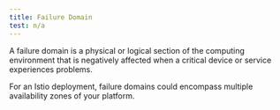 ```yaml
---
title: Failure Domain
test: n/a
---
```


A failure domain is a physical or logical section of the computing environment
that is negatively affected when a critical device or service experiences
problems.

For an Istio deployment, failure domains could encompass multiple availability
zones of your platform.
